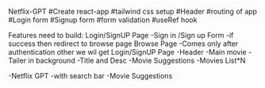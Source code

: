 Netflix-GPT
#Create react-app
#tailwind css setup
#Header
#routing of app
#Login form
#Signup form
#form validation
#useRef hook

Features need to build:
Login/SignUP Page
-Sign in /Sign up Form
-if success then redirect to browse page
Browse Page -Comes only after authentication other we wil get Login/SignUP Page
-Header
-Main movie
-Tailer in background
-Title and Desc
-Movie Suggestions
-Movies List\*N

-Netflix GPT
-with search bar
-Movie Suggestions
